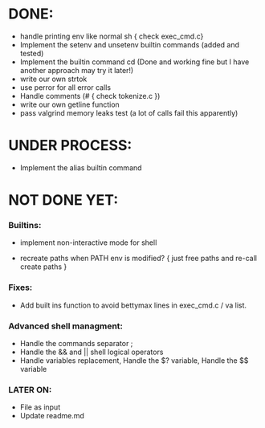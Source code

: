 # DONE:
- handle printing env like normal sh { check exec_cmd.c}
- Implement the setenv and unsetenv builtin commands (added and tested)
- Implement the builtin command cd (Done and working fine but I have another approach may try it later!)
- write our own strtok
- use perror for all error calls 
- Handle comments (# { check tokenize.c })
- write our own getline function
- pass valgrind memory leaks test (a lot of calls fail this apparently)

# UNDER PROCESS:
- Implement the alias builtin command <!-- Daniel -->

# NOT DONE YET:

### Builtins:
- implement non-interactive mode for shell
+ recreate paths when PATH env is modified? { just free paths and re-call create paths }

### Fixes:
- Add built ins function to avoid bettymax lines in exec_cmd.c / va list.

### Advanced shell managment:
- Handle the commands separator ;
- Handle the && and || shell logical operators
- Handle variables replacement, Handle the $? variable, Handle the $$ variable

### LATER ON:
* File as input
* Update readme.md <!-- HIBA -->

